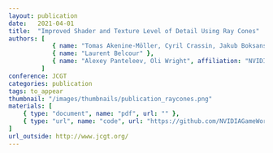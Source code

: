 ```yaml
---
layout: publication
date:   2021-04-01
title:  "Improved Shader and Texture Level of Detail Using Ray Cones"
authors: [
            { name: "Tomas Akenine-Möller, Cyril Crassin, Jakub Boksansky", affiliation: "NVIDIA" },
            { name: "Laurent Belcour" },
            { name: "Alexey Panteleev, Oli Wright", affiliation: "NVIDIA" },
         ]
conference: JCGT
categories: publication
tags: to_appear 
thumbnail: "/images/thumbnails/publication_raycones.png"
materials: [
    { type: "document", name: "pdf", url: "" },
    { type: "url", name: "code", url: "https://github.com/NVIDIAGameWorks/Falcor" }
]
url_outside: http://www.jcgt.org/
---
```

